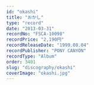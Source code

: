 ```yaml
---
id: "okashi"
title: "おかし"
type: "record"
date: "2013-03-31"
recordNo: "FSCA-10098"
recordPrice: "2,190円"
recordReleaseDate: "1999.08.04"
recordPublisher: "PONY CANYON"
recordType: "Album"
order: 3401
slug: "discography/okashi"
coverImage: "okashi.jpg"
---
```



